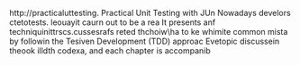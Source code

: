 
http://practicaluttesting.
Practical Unit Testing with JUn
Nowadays develors ctetotests. leouayit  caurn out to be a rea
It presents anf techniquinittrscs.cussesrafs reted thchoiw\ha to ke whimite common mista by followin the Tesiven Development (TDD) approac Evetopic discussein theook  illdth codexa, and each chapter is accompanib













